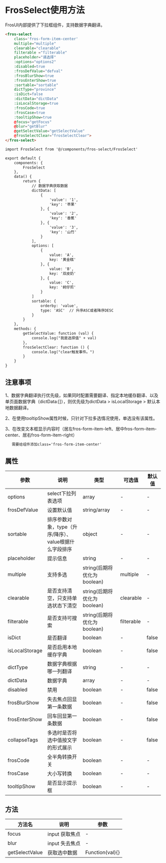 # FrosSelect使用方法

FrosUI内部提供了下拉框组件，支持数据字典翻译。

```html
<fros-select
    class='fros-form-item-center'
	multiple="multiple"
	clearable="clearable"
	filterable ="filterable"
	placeholder="请选择"
	:options="options2"
	:disabled=true
	:frosDefValue="defval"
	:frosBlurShow=true
	:frosEnterShow=true
	:sortable="sortable"
	dictType="province"
	:isDict=false
	:dictData="dictData"
	:isLocalStorage=true
	:frosCode=true
	:frosCase=true
	:tooltipShow=true
	@focus="getFocus"
	@blur="getBlur"
	@getSelectValue="getSelectValue"
	@frosSelectClear="frosSelectClear">
</fros-select>

import FrosSelect from '@/components/fros-select/FrosSelect'

export default {
    components: {
        FrosSelect
    },
    data() {
        return {
            // 数据字典获取数据
            dictData: [
                {
                    'value': '1',
                    'key': '苹果'
                }, {
                    'value': '2',
                    'key': '香蕉'
                }, {
                    'value': '3',
                    'key': '山竹'
                }
            ],
            options: [
                {
                    value: 'A',
                    key: '黄金糕'
                }, {
                    value: 'B',
                    key: '双皮奶'
                }, {
                    value: 'C',
                    key: '蚵仔煎'
                }
            ]
            sortable: {
                orderby: 'value',
                type: 'ASC'  // 升序ASC或者降序DESC
            }
        }
    },
    methods: {
        getSelectValue: function (val) {
            console.log("我是选择值" + val)
        },
        frosSelectClear: function () {
            console.log("clear触发事件。")
        }
    }
}
```


## 注意事项
1、数据字典翻译执行优先级，如果同时配置需要翻译、指定本地缓存翻译、以及单页面数据字典（dictData:[]），则优先级为dictData > isLocalStorage > 默认本地数据翻译。

2、在使用tooltipShow属性时候，只针对下拉多选情况使用，单选没有该属性。

3、在改变文本框显示内容时（居左fros-form-item-left、居中fros-form-item-center、居右fros-form-item-right）
```html
   需要给组件添加class='fros-form-item-center'
```

## 属性

|参数|说明|类型|可选值|默认值|
|-|-|-|-|-|
|options|select下拉列表选项|array|-|-|
|frosDefValue|设置默认值|string/array|-|-|
|sortable|排序参数对象，type（升序/降序）、value根据什么字段排序|object|-|-|
|placeholder|提示信息|string|-|-|
|multiple|支持多选|string(后期将优化为boolean)|multiple|-|
|clearable|是否支持清空，只支持单选状态下清空|string(后期将优化为boolean)|clearable|-|
|filterable|是否支持可搜索|string(后期将优化为boolean)|filterable|-|
|isDict|是否翻译|boolean|-|false|
|isLocalStorage|是否启用本地缓存字典|boolean|-|false|
|dictType|数据字典根据哪一列翻译|string|-|-|
|dictData|数据字典|array|-|-|
|disabled|禁用|boolean|-|false|
|frosBlurShow|失去焦点回显第一条数据|boolean|-|false|
|frosEnterShow|回车回显第一条数据|boolean|-|false|
|collapseTags|多选时是否将选中值按文字的形式展示|boolean|-|false|
|frosCode|全半角转换开关|boolean|-|-|
|frosCase|大小写转换|boolean|-|-|
|tooltipShow|是否显示提示框|boolean|-|-|

## 方法

|方法名|说明|参数|
|-|-|-|
|focus|input 获取焦点| - |
|blur|input 失去焦点| - |
|getSelectValue|获取选中数据| Function(val){}|


